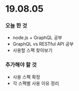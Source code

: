 # 19.08.05



### 오늘 한 것

- node.js + GraphQL 공부
- GraphQL vs RESTful API 공부
- 사용할 스펙 찾아보기



### 추가해야 할 것

- 사용 스펙 확정
- 각 스펙별 사용 이유 정리

